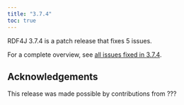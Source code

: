 ```yaml
---
title: "3.7.4"
toc: true
---
```

RDF4J 3.7.4 is a patch release that fixes 5 issues.

For a complete overview, see [all issues fixed in 3.7.4](https://github.com/eclipse/rdf4j/milestone/73?closed=1).

## Acknowledgements

This release was made possible by contributions from ???
